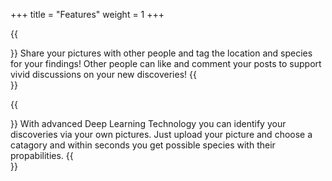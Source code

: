 +++
title = "Features"
weight = 1
+++

{{<section title="Minimalistic Social Media Application" >}}
Share your pictures with other people and tag the location and species for your findings! Other people can like and comment your posts to support vivid discussions on your new discoveries!
{{</section>}}

{{<section title="Species Detection">}}
With advanced Deep Learning Technology you can identify your discoveries via your own pictures. Just upload your picture and choose a catagory and within seconds you get possible species with their propabilities. 
{{</section>}}


